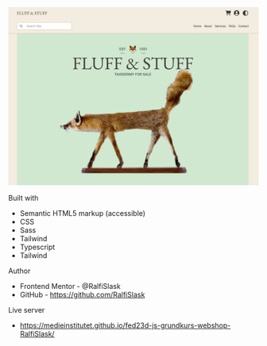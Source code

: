 ![Fluff & Stuff](./preview.png)

Built with

- Semantic HTML5 markup (accessible)
- CSS
- Sass
- Tailwind
- Typescript
- Tailwind

Author

- Frontend Mentor - @RalfiSlask
- GitHub - https://github.com/RalfiSlask

Live server

- https://medieinstitutet.github.io/fed23d-js-grundkurs-webshop-RalfiSlask/
